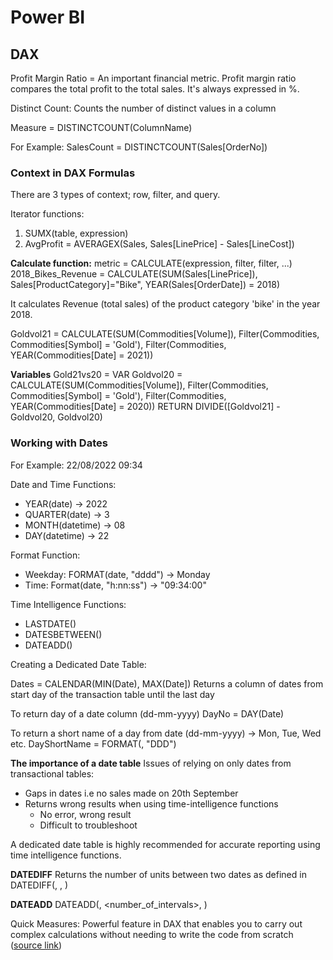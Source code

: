 # Power BI

## DAX

Profit Margin Ratio = An important financial metric. Profit margin ratio compares the total profit to the total sales. It's always expressed in %.

Distinct Count: Counts the number of distinct values in a column

Measure = DISTINCTCOUNT(ColumnName)

For Example: SalesCount = DISTINCTCOUNT(Sales[OrderNo])


### Context in DAX Formulas
There are 3 types of context; row, filter, and query.

Iterator functions:
1. SUMX(table, expression)
2. AvgProfit = AVERAGEX(Sales, Sales[LinePrice] - Sales[LineCost])


**Calculate function:**
metric = CALCULATE(expression, filter, filter, ...)
2018_Bikes_Revenue = CALCULATE(SUM(Sales[LinePrice]), Sales[ProductCategory]="Bike", YEAR(Sales[OrderDate]) = 2018)

It calculates Revenue (total sales) of the product category 'bike' in the year 2018.

Goldvol21 = CALCULATE(SUM(Commodities[Volume]), Filter(Commodities, Commodities[Symbol] = 'Gold'), Filter(Commodities, YEAR(Commodities[Date] = 2021))


**Variables**
Gold21vs20 = 
VAR Goldvol20 = CALCULATE(SUM(Commodities[Volume]), Filter(Commodities, Commodities[Symbol] = 'Gold'), Filter(Commodities, YEAR(Commodities[Date] = 2020))
RETURN DIVIDE([Goldvol21] - Goldvol20, Goldvol20)

### Working with Dates

For Example: 22/08/2022 09:34

Date and Time Functions:
- YEAR(date) -> 2022
- QUARTER(date) -> 3
- MONTH(datetime) -> 08
- DAY(datetime) -> 22

Format Function:
- Weekday: FORMAT(date, "dddd") -> Monday
- Time: Format(date, "h:nn:ss") -> "09:34:00"

Time Intelligence Functions:
- LASTDATE()
- DATESBETWEEN()
- DATEADD()

Creating a Dedicated Date Table:

Dates = CALENDAR(MIN(Date), MAX(Date])
Returns a column of dates from start day of the transaction table until the last day

To return day of a date column (dd-mm-yyyy)
DayNo = DAY(Date)

To return a short name of a day from date (dd-mm-yyyy) -> Mon, Tue, Wed etc.
DayShortName = FORMAT(<Date>, "DDD")
  
**The importance of a date table**
Issues of relying on only dates from transactional tables:
- Gaps in dates i.e no sales made on 20th September
- Returns wrong results when using time-intelligence functions
    - No error, wrong result
    - Difficult to troubleshoot

A dedicated date table is highly recommended for accurate reporting using time intelligence functions.

**DATEDIFF**
Returns the number of units between two dates as defined in <interval>
DATEDIFF(<Date1>, <Date2>, <Interval>)
  
**DATEADD**
DATEADD(<dates>, <number_of_intervals>, <interval>)
  
Quick Measures: Powerful feature in DAX that enables you to carry out complex calculations without needing to write the code from scratch ([source link](https://docs.microsoft.com/en-us/power-bi/transform-model/desktop-quick-measures))

